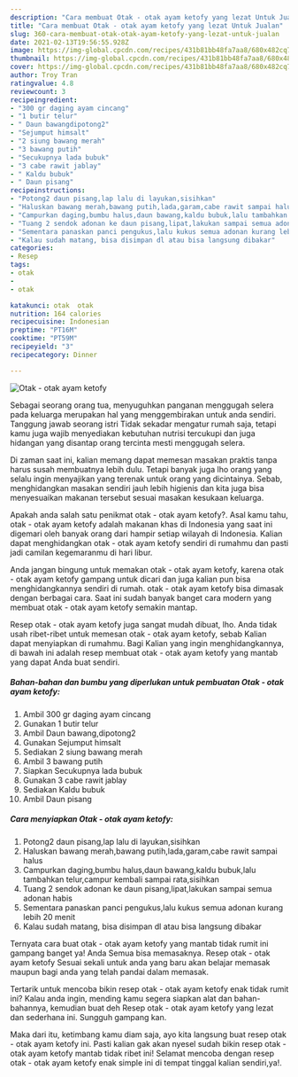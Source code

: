 ```yaml
---
description: "Cara membuat Otak - otak ayam ketofy yang lezat Untuk Jualan"
title: "Cara membuat Otak - otak ayam ketofy yang lezat Untuk Jualan"
slug: 360-cara-membuat-otak-otak-ayam-ketofy-yang-lezat-untuk-jualan
date: 2021-02-13T19:56:55.928Z
image: https://img-global.cpcdn.com/recipes/431b81bb48fa7aa8/680x482cq70/otak-otak-ayam-ketofy-foto-resep-utama.jpg
thumbnail: https://img-global.cpcdn.com/recipes/431b81bb48fa7aa8/680x482cq70/otak-otak-ayam-ketofy-foto-resep-utama.jpg
cover: https://img-global.cpcdn.com/recipes/431b81bb48fa7aa8/680x482cq70/otak-otak-ayam-ketofy-foto-resep-utama.jpg
author: Troy Tran
ratingvalue: 4.8
reviewcount: 3
recipeingredient:
- "300 gr daging ayam cincang"
- "1 butir telur"
- " Daun bawangdipotong2"
- "Sejumput himsalt"
- "2 siung bawang merah"
- "3 bawang putih"
- "Secukupnya lada bubuk"
- "3 cabe rawit jablay"
- " Kaldu bubuk"
- " Daun pisang"
recipeinstructions:
- "Potong2 daun pisang,lap lalu di layukan,sisihkan"
- "Haluskan bawang merah,bawang putih,lada,garam,cabe rawit sampai halus"
- "Campurkan daging,bumbu halus,daun bawang,kaldu bubuk,lalu tambahkan telur,campur kembali sampai rata,sisihkan"
- "Tuang 2 sendok adonan ke daun pisang,lipat,lakukan sampai semua adonan habis"
- "Sementara panaskan panci pengukus,lalu kukus semua adonan kurang lebih 20 menit"
- "Kalau sudah matang, bisa disimpan dl atau bisa langsung dibakar"
categories:
- Resep
tags:
- otak
- 
- otak

katakunci: otak  otak 
nutrition: 164 calories
recipecuisine: Indonesian
preptime: "PT16M"
cooktime: "PT59M"
recipeyield: "3"
recipecategory: Dinner

---
```



![Otak - otak ayam ketofy](https://img-global.cpcdn.com/recipes/431b81bb48fa7aa8/680x482cq70/otak-otak-ayam-ketofy-foto-resep-utama.jpg)

Sebagai seorang orang tua, menyuguhkan panganan menggugah selera pada keluarga merupakan hal yang menggembirakan untuk anda sendiri. Tanggung jawab seorang istri Tidak sekadar mengatur rumah saja, tetapi kamu juga wajib menyediakan kebutuhan nutrisi tercukupi dan juga hidangan yang disantap orang tercinta mesti menggugah selera.

Di zaman  saat ini, kalian memang dapat memesan masakan praktis tanpa harus susah membuatnya lebih dulu. Tetapi banyak juga lho orang yang selalu ingin menyajikan yang terenak untuk orang yang dicintainya. Sebab, menghidangkan masakan sendiri jauh lebih higienis dan kita juga bisa menyesuaikan makanan tersebut sesuai masakan kesukaan keluarga. 



Apakah anda salah satu penikmat otak - otak ayam ketofy?. Asal kamu tahu, otak - otak ayam ketofy adalah makanan khas di Indonesia yang saat ini digemari oleh banyak orang dari hampir setiap wilayah di Indonesia. Kalian dapat menghidangkan otak - otak ayam ketofy sendiri di rumahmu dan pasti jadi camilan kegemaranmu di hari libur.

Anda jangan bingung untuk memakan otak - otak ayam ketofy, karena otak - otak ayam ketofy gampang untuk dicari dan juga kalian pun bisa menghidangkannya sendiri di rumah. otak - otak ayam ketofy bisa dimasak dengan berbagai cara. Saat ini sudah banyak banget cara modern yang membuat otak - otak ayam ketofy semakin mantap.

Resep otak - otak ayam ketofy juga sangat mudah dibuat, lho. Anda tidak usah ribet-ribet untuk memesan otak - otak ayam ketofy, sebab Kalian dapat menyiapkan di rumahmu. Bagi Kalian yang ingin menghidangkannya, di bawah ini adalah resep membuat otak - otak ayam ketofy yang mantab yang dapat Anda buat sendiri.

<!--inarticleads1-->

##### Bahan-bahan dan bumbu yang diperlukan untuk pembuatan Otak - otak ayam ketofy:

1. Ambil 300 gr daging ayam cincang
1. Gunakan 1 butir telur
1. Ambil  Daun bawang,dipotong2
1. Gunakan Sejumput himsalt
1. Sediakan 2 siung bawang merah
1. Ambil 3 bawang putih
1. Siapkan Secukupnya lada bubuk
1. Gunakan 3 cabe rawit jablay
1. Sediakan  Kaldu bubuk
1. Ambil  Daun pisang




<!--inarticleads2-->

##### Cara menyiapkan Otak - otak ayam ketofy:

1. Potong2 daun pisang,lap lalu di layukan,sisihkan
1. Haluskan bawang merah,bawang putih,lada,garam,cabe rawit sampai halus
1. Campurkan daging,bumbu halus,daun bawang,kaldu bubuk,lalu tambahkan telur,campur kembali sampai rata,sisihkan
1. Tuang 2 sendok adonan ke daun pisang,lipat,lakukan sampai semua adonan habis
1. Sementara panaskan panci pengukus,lalu kukus semua adonan kurang lebih 20 menit
1. Kalau sudah matang, bisa disimpan dl atau bisa langsung dibakar




Ternyata cara buat otak - otak ayam ketofy yang mantab tidak rumit ini gampang banget ya! Anda Semua bisa memasaknya. Resep otak - otak ayam ketofy Sesuai sekali untuk anda yang baru akan belajar memasak maupun bagi anda yang telah pandai dalam memasak.

Tertarik untuk mencoba bikin resep otak - otak ayam ketofy enak tidak rumit ini? Kalau anda ingin, mending kamu segera siapkan alat dan bahan-bahannya, kemudian buat deh Resep otak - otak ayam ketofy yang lezat dan sederhana ini. Sungguh gampang kan. 

Maka dari itu, ketimbang kamu diam saja, ayo kita langsung buat resep otak - otak ayam ketofy ini. Pasti kalian gak akan nyesel sudah bikin resep otak - otak ayam ketofy mantab tidak ribet ini! Selamat mencoba dengan resep otak - otak ayam ketofy enak simple ini di tempat tinggal kalian sendiri,ya!.

